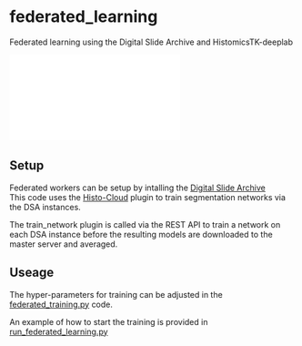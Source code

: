 # federated_learning
Federated learning using the Digital Slide Archive and HistomicsTK-deeplab

![Federated learning diagram](federated%20diagram.pdf)

<h2>Setup</h2>

Federated workers can be setup by intalling the [Digital Slide Archive](https://digitalslidearchive.github.io/digital_slide_archive/)  
This code uses the [Histo-Cloud](https://github.com/SarderLab/Histo-cloud) plugin to train segmentation networks via the DSA instances.

The train_network plugin is called via the REST API to train a network on each DSA instance before the resulting models are downloaded to the master server and averaged. 

<h2>Useage</h2>

The hyper-parameters for training can be adjusted in the [federated_training.py](https://github.com/SarderLab/federated_learning/blob/main/federated_training.py) code. 

An example of how to start the training is provided in [run_federated_learning.py](https://github.com/SarderLab/federated_learning/blob/main/run_federated_learning.py)
